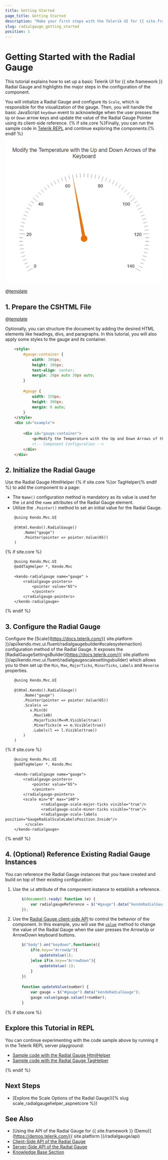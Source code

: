 ```yaml
---
title: Getting Started 
page_title: Getting Started
description: "Make your first steps with the Telerik UI for {{ site.framework }} Radial Gauge component by following a complete step-by-step tutorial."
slug: radialgauge_getting_started
position: 1
---
```


# Getting Started with the Radial Gauge

This tutorial explains how to set up a basic Telerik UI for {{ site.framework }}  Radial Gauge and highlights the major steps in the configuration of the component.

You will initialize a Radial Gauge and configure its `Scale`, which is responsible for the visualization of the gauge. Then, you will handle the basic JavaScript `keydown` event to acknowledge when the user presses the `Up` or `Down` arrow keys and update the value of the Radial Gauge Pointer using its client-side reference.  {% if site.core %}Finally, you can run the sample code in [Telerik REPL](https://netcorerepl.telerik.com/) and continue exploring the components.{% endif %}

 ![Sample Telerik UI for {{ site.framework }}  Radial Gauge](./images/radialgauge-getting-started.png)

@[template](/_contentTemplates/core/getting-started-prerequisites.md#repl-component-gs-prerequisites)

## 1. Prepare the CSHTML File
@[template](/_contentTemplates/core/getting-started-directives.md#gs-adding-directives)

Optionally, you can structure the document by adding the desired HTML elements like headings, divs, and paragraphs. In this tutorial, you will also apply some styles to the gauge and its container.

```html
    <style>
        #gauge-container {
            width: 386px;
            height: 386px;
            text-align: center;
            margin: 20px auto 30px auto;
        }

        #gauge {
            width: 350px;
            height: 300px;
            margin: 0 auto;
        }
    </style>
    <div id="example">
        
        <div id="gauge-container">
            <p>Modify the Temperature with the Up and Down Arrows of the Keyboard</p>
            <!-- Component Configuration -->
        </div>
    </div>
```

## 2. Initialize the Radial Gauge

Use the Radial Gauge HtmlHelper {% if site.core %}or TagHelper{% endif %} to add the component to a page:

* The `Name()` configuration method is mandatory as its value is used for the `id` and the `name` attributes of the Radial Gauge element.
* Utilize the `.Pointer()` method to set an initial value for the Radial Gauge.

```HtmlHelper
    @using Kendo.Mvc.UI

    @(Html.Kendo().RadialGauge()
        .Name("gauge")
        .Pointer(pointer => pointer.Value(65))
    )
```
{% if site.core %}
```TagHelper
    @using Kendo.Mvc.UI
    @addTagHelper *, Kendo.Mvc

    <kendo-radialgauge name="gauge" >
        <radialgauge-pointers>
            <pointer value="65">
            </pointer>
        </radialgauge-pointers>
    </kendo-radialgauge>
```
{% endif %}

## 3. Configure the Radial Gauge

Configure the [Scale](https://docs.telerik.com/{{ site.platform }}/api/kendo.mvc.ui.fluent/radialgaugebuilder#scalesystemaction) configuration method of the Radial Gauge. It exposes the [RadialGaugeSettingsBuilder](https://docs.telerik.com/{{ site.platform }}/api/kendo.mvc.ui.fluent/radialgaugescalesettingsbuilder) which allows you to then set up the `Min`, `Max`, `MajorTicks`, `MinorTicks`, `Labels` and `Reverse` properties.

```HtmlHelper
    @using Kendo.Mvc.UI

    @(Html.Kendo().RadialGauge()
        .Name("gauge")
        .Pointer(pointer => pointer.Value(65))
        .Scale(x =>
           x.Min(0)
            .Max(140)
            .MajorTicks(M=>M.Visible(true))
            .MinorTicks(m => m.Visible(true))
            .Labels(l => l.Visible(true))
        )
    )
```
{% if site.core %}
```TagHelper
    @using Kendo.Mvc.UI
    @addTagHelper *, Kendo.Mvc

    <kendo-radialgauge name="gauge">
        <radialgauge-pointers>
            <pointer value="65">
            </pointer>
        </radialgauge-pointers>
        <scale min="0" max="140">
                <radialgauge-scale-major-ticks visible="true"/>
                <radialgauge-scale-minor-ticks visible="true"/>
                <radialgauge-scale-labels position="GaugeRadialScaleLabelsPosition.Inside"/>
         </scale>
    </kendo-radialgauge>
```
{% endif %}


## 4. (Optional) Reference Existing Radial Gauge Instances

You can reference the Radial Gauge instances that you have created and build on top of their existing configuration:

1. Use the `id` attribute of the component instance to establish a reference.

    ```JavaScript
        $(document).ready( function (e) {
            var radialgaugeReference = $("#gauge").data("kendoRadialGauge"); // radialgaugeReference is a reference to the existing Radial Gauge instance of the helper.
        });
    ```

1. Use the [Radial Gauge client-side API](https://docs.telerik.com/kendo-ui/api/javascript/ui/radialgauge#methods) to control the behavior of the component. In this example, you will use the [`value`](https://docs.telerik.com/kendo-ui/api/javascript/ui/radialgauge/methods/value) method to change the value of the Radial Gauge when the user presses the ArrowUp or ArrowDown keyboard buttons.

    ```JavaScript
        $("body").on("keydown",function(e){
            if(e.key=="ArrowUp"){
                updateValue(1);
            }else if(e.key=="ArrowDown"){
                updateValue(-1);
            }
        })   
        
        function updateValue(number) {
            var gauge = $("#gauge").data("kendoRadialGauge");
            gauge.value(gauge.value()+number);
        }
    ```

{% if site.core %}
## Explore this Tutorial in REPL

You can continue experimenting with the code sample above by running it in the Telerik REPL server playground:

* [Sample code with the Radial Gauge HtmlHelper](https://netcorerepl.telerik.com/wRFQGJlI39kH6ylt58)
* [Sample code with the Radial Gauge TagHelper](https://netcorerepl.telerik.com/cdFcQzlo46oSauSw36)

{% endif %}

## Next Steps

* [Explore the Scale Options of the Radial Gauge]({% slug scale_radialgaugehelper_aspnetcore %})

## See Also

* [Using the API of the Radial Gauge for {{ site.framework }} (Demo)](https://demos.telerik.com/{{ site.platform }}/radialgauge/api)
* [Client-Side API of the Radial Gauge](https://docs.telerik.com/kendo-ui/api/javascript/ui/radialgauge)
* [Server-Side API of the Radial Gauge](/api/radialgauge)
* [Knowledge Base Section](/knowledge-base)
